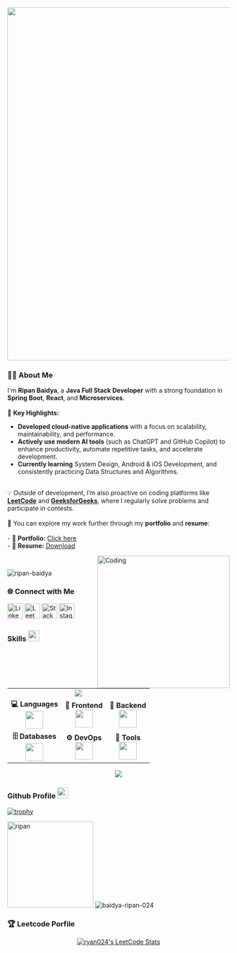 <div align="center">
  <img width="800" src="https://readme-typing-svg.demolab.com?font=JetBrains+Mono&weight=600&size=30&duration=3000&color=2AF7B4&center=true&vCenter=true&width=800&lines=Hi+there%2C+I'm+Ripan+Baidya%21+%F0%9F%91%8B;Let's+Connect+%F0%9F%9A%80" />
</div>

<!-- about section  -->
<h3 align="left">👨‍💻 About Me</h3>
<p align="left">
    I'm <b>Ripan Baidya</b>, a <b>Java Full Stack Developer</b> with a strong foundation in <b>Spring Boot</b>, <b>React</b>, and <b>Microservices</b>.
    <br><br>
    🚀 <b>Key Highlights:</b>
</p>
<ul>
    <li><b>Developed cloud-native applications</b> with a focus on scalability, maintainability, and performance.</li>
    <li><b>Actively use modern AI tools</b> (such as ChatGPT and GitHub Copilot) to enhance productivity, automate repetitive tasks, and accelerate development.</li>
    <li><b>Currently learning</b> System Design, Android & iOS Development, and consistently practicing Data Structures and Algorithms.</li>
</ul>
    <br>
    💡 Outside of development, I’m also proactive on coding platforms like
    <a href="https://leetcode.com/u/baidya-ripan-024/" target="_blank"><b>LeetCode</b></a> and 
    <a href="https://www.geeksforgeeks.org/user/idyariq08/" target="_blank"><b>GeeksforGeeks</b></a>, where I regularly solve problems and participate in contests.
    <br><br>
    🔗 You can explore my work further through my <b>portfolio</b> and <b>resume</b>:
    <br><br>
    - 📁 <b>Portfolio:</b> <a href="https://ripanbaidya-portfolio.vercel.app/" target="_blank">Click here</a>  
    <br>
    - 📄 <b>Resume:</b> <a href="https://drive.google.com/file/d/1WP1j_kafkMP2zgYzvTbmIC47k_LAsTmA/view?usp=sharing">Download</a>
</p>

<img align="right" alt="Coding" width="300" src="https://i.pinimg.com/originals/81/17/8b/81178b47a8598f0c81c4799f2cdd4057.gif"></p>
<br>
<!-- Profile views -->
<p align="left"> <img src="https://komarev.com/ghpvc/?username=ripanbaidya08&label=Profile%20views&color=0e75b6&style=flat" alt="ripan-baidya" /> </p>

<!--  Variours Social links -->
<h3 align="left">🌐 Connect with Me</h3>
<p align="left">
  <a href="https://www.linkedin.com/in/ripanb24/" target="_blank"><img src="https://upload.wikimedia.org/wikipedia/commons/e/e9/Linkedin_icon.svg" alt="LinkedIn" height="35" width="35"/></a>
  <a href="https://leetcode.com/u/ryan024/" target="_blank"><img src="https://upload.wikimedia.org/wikipedia/commons/1/19/LeetCode_logo_black.png" alt="LeetCode" height="35" width="35"/></a>
  <a href="https://stackoverflow.com/users/29165803/ripan-baidya" target="_blank"><img src="https://raw.githubusercontent.com/rahuldkjain/github-profile-readme-generator/master/src/images/icons/Social/stack-overflow.svg" alt="Stack Overflow" height="35" width="35"/></a>
  <a href="https://www.instagram.com/rbdya20/" target="_blank"><img src="https://raw.githubusercontent.com/rahuldkjain/github-profile-readme-generator/master/src/images/icons/Social/instagram.svg" alt="Instagram" height="35" width="35"/></a>
 

<!-- Language, Framework & Tools -->
<h3 id="skills">Skills <img src="https://media.giphy.com/media/QssGEmpkyEOhBCb7e1/giphy.gif" width="25px"></h3>
<table width="100%" align="center">
  <tr>
    <td align="center" colspan="3">
      <img src="https://capsule-render.vercel.app/api?type=waving&color=gradient&height=100&section=header&text=🛠️%20Tools%20and%20Technologies%20&fontAlign=50&fontAlignY=40&fontSize=25" />
    </td>
  </tr>
  <tr>
    <td align="center">
      <b>💻 Languages</b><br/>
      <img src="https://skillicons.dev/icons?i=java,kotlin,cpp" height="40" />
    </td>
    <td align="center">
      <b>🎨 Frontend</b><br/>
      <img src="https://skillicons.dev/icons?i=react,tailwind,vue" height="40" />
    </td>
    <td align="center">
      <b>🔧 Backend</b><br/>
      <img src="https://skillicons.dev/icons?i=spring,hibernate,graphql" height="40" />
    </td>
  </tr>
  <tr>
    <td align="center">
      <b>🗄️ Databases</b><br/>
      <img src="https://skillicons.dev/icons?i=postgresql,mongodb,redis" height="40" />
    </td>
    <td align="center">
      <b>⚙️ DevOps</b><br/>
      <img src="https://skillicons.dev/icons?i=docker,jenkins,aws,kafka" height="40" />
    </td>
    <td align="center">
      <b>🧰 Tools</b><br/>
      <img src="https://skillicons.dev/icons?i=git,github,maven,vscode,idea" height="40" />
    </td>
  </tr>
</table>

<p align="center"><img src="https://capsule-render.vercel.app/api?type=rect&color=0:0f2027,100:2c5364&height=2" /></p>


<!-- github starts -->
<h3 id="github-stats">Github Profile <img src="https://media.giphy.com/media/cj87CxfRtrUifF3Ryk/giphy.gif" width="25px"></h3>

[![trophy](https://github-profile-trophy.vercel.app/?username=baidya-ripan-024)](https://github.com/baidya-ripan-024/github-profile-trophy)
<div align="left">
    <img src="https://github-readme-stats.vercel.app/api/top-langs?username=baidya-ripan-024&show_icons=true&theme=tokyonight&locale=en&layout=compact" alt="ripan" height="195em"/>
    <img src="https://github-readme-streak-stats.herokuapp.com/?user=baidya-ripan-024" alt="baidya-ripan-024" />
</div>

<!-- leetocde details-->
<h3 align="left">🏆 Leetcode Porfile</h3>
<p align="center">
  <a href="https://github.com/JacobLinCool/LeetCode-Stats-Card" target="_blank">
    <img title="ryan024's LeetCode Stats" alt="ryan024's LeetCode Stats" src="https://leetcard.jacoblin.cool/ryan024?theme=unicorn&font=Paprika&ext=activity" />
  </a>
</p>


